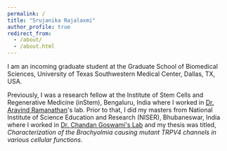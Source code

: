 ```yaml
---
permalink: /
title: "Srujanika Rajalaxmi"
author_profile: true
redirect_from:
  - /about/
  - /about.html
---
```


I am an incoming graduate student at the Graduate School of Biomedical
Sciences, University of Texas Southwestern Medical Center, Dallas, TX, USA.

Previously, I was a research fellow at the Institute of Stem Cells and
Regenerative Medicine (inStem), Bengaluru, India where I worked in [Dr. Aravind
Ramanathan](https://instem.res.in/faculty/arvind)'s lab. Prior to that, I did my
masters from National Institute of Science Education and Research (NISER),
Bhubaneswar, India where I worked in [Dr. Chandan Goswami's
Lab](https://www.niser.ac.in/~chandan) and my thesis was titled,
_Characterization of the Brachyolmia causing mutant TRPV4 channels in various
cellular functions_.
